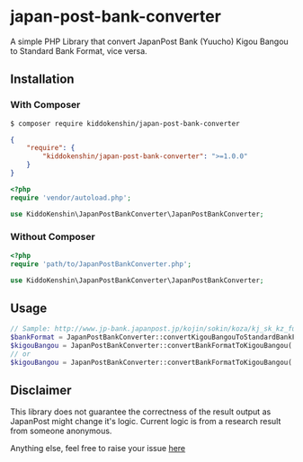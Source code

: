 # japan-post-bank-converter
A simple PHP Library that convert JapanPost Bank (Yuucho) Kigou Bangou to Standard Bank Format, vice versa.

## Installation
### With Composer
```bash
$ composer require kiddokenshin/japan-post-bank-converter
```
```json
{
    "require": {
        "kiddokenshin/japan-post-bank-converter": ">=1.0.0"
    }
}
```
```php
<?php
require 'vendor/autoload.php';

use KiddoKenshin\JapanPostBankConverter\JapanPostBankConverter;

```

### Without Composer
```php
<?php
require 'path/to/JapanPostBankConverter.php';

use KiddoKenshin\JapanPostBankConverter\JapanPostBankConverter;

```

## Usage
```php
// Sample: http://www.jp-bank.japanpost.jp/kojin/sokin/koza/kj_sk_kz_furikomi_ksk.html
$bankFormat = JapanPostBankConverter::convertKigouBangouToStandardBankFormat('11930', '12345671');
$kigouBangou = JapanPostBankConverter::convertBankFormatToKigouBangou('一九八', '1234567');
// or
$kigouBangou = JapanPostBankConverter::convertBankFormatToKigouBangou('198', '1234567');
```

## Disclaimer
This library does not guarantee the correctness of the result output as JapanPost might change it's logic.
Current logic is from a research result from someone anonymous.

Anything else, feel free to raise your issue [here](https://github.com/KiddoKenshin/japan-post-bank-converter)
